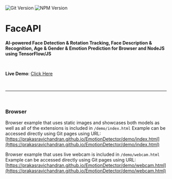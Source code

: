 ![Git Version](https://img.shields.io/github/package-json/v/vladmandic/face-api?style=flat-square&svg=true&label=git)
![NPM Version](https://img.shields.io/npm/v/@vladmandic/face-api.png?style=flat-square)

# FaceAPI

**AI-powered Face Detection & Rotation Tracking, Face Description & Recognition, Age & Gender & Emotion Prediction for Browser and NodeJS using TensorFlow/JS**

<br>

**Live Demo**: [Click Here](https://prakashravichandran.me/EmotionDetector/demo/webcam.html)

<br><hr><br>

### Browser

Browser example that uses static images and showcases both models
as well as all of the extensions is included in `/demo/index.html`
Example can be accessed directly using Git pages using URL:
[https://prakasravichandran.github.io/EmotionDetector/demo/index.html](https://prakasravichandran.github.io/EmotionDetector/demo/index.html)

Browser example that uses live webcam is included in `/demo/webcam.html`
Example can be accessed directly using Git pages using URL:
[https://prakasravichandran.github.io/EmotionDetector/demo/webcam.html](https://prakasravichandran.github.io/EmotionDetector/demo/webcam.html)

<br>
